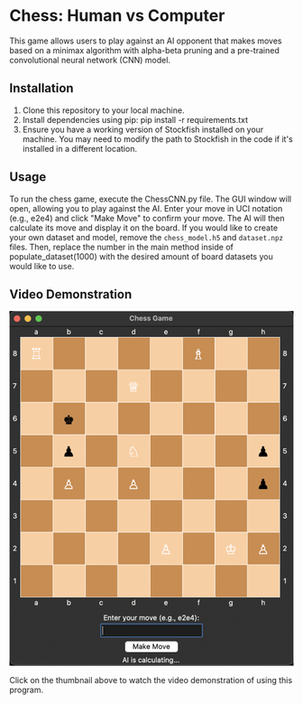 # Chess: Human vs Computer

This game allows users to play against an AI opponent that makes moves based on a minimax algorithm with alpha-beta pruning and a pre-trained convolutional neural network (CNN) model.

## Installation
1. Clone this repository to your local machine.
2. Install dependencies using pip: pip install -r requirements.txt
3. Ensure you have a working version of Stockfish installed on your machine. You may need to modify the path to Stockfish in the code if it's installed in a different location.

## Usage
To run the chess game, execute the ChessCNN.py file. The GUI window will open, allowing you to play against the AI. Enter your move in UCI notation (e.g., e2e4) and click "Make Move" to confirm your move. The AI will then calculate its move and display it on the board. If you would like to create your own dataset and model, remove the `chess_model.h5` and `dataset.npz` files. Then, replace the number in the main method inside of populate_dataset(1000) with the desired amount of board datasets you would like to use.

## Video Demonstration

[![Video Thumbnail](ChessNeuralNetwork.png)](https://youtu.be/_VZEpQ28PcA)

Click on the thumbnail above to watch the video demonstration of using this program. 
